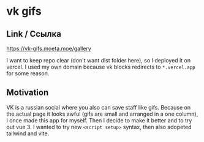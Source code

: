 # vk gifs

## Link / Ссылка

https://vk-gifs.moeta.moe/gallery

I want to keep repo clear (don't want dist folder here), so I deployed it on vercel. I used my own domain because vk blocks redirects to `*.vercel.app` for some reason.

## Motivation

VK is a russian social where you also can save staff like gifs. Because on the actual page it looks awful (gifs are small and arranged in a one column), I once made this app for myself.
Then I decide to make it better and to try out vue 3.
I wanted to try new `<script setup>` syntax, then also adopeted tailwind and vite.


